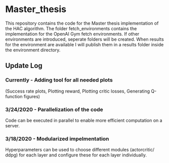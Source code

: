 # Master_thesis
This repository contains the code for the Master thesis implementation of the HAC algorithm. The folder fetch_environments contains the implementation for the OpenAI Gym fetch environments. If other environments are introduced, seperate folders will be created. When results for the environment are available I will publish them in a results folder inside the environment directory.



## Update Log

### Currently - Adding tool for all needed plots
(Success rate plots, Plotting reward, Plotting critic losses, Generating Q-function figures)

### 3/24/2020 - Parallelization of the code
Code can be executed in parallel to enable more efficient computation on a server.

### 3/18/2020 - Modularized impelmentation
Hyperparameters can be used to choose different modules (actorcritic/ ddpg) for each layer and configure these for each layer individually. 